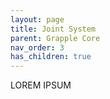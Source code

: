 ```yaml
---
layout: page
title: Joint System
parent: Grapple Core
nav_order: 3
has_children: true
---
```

LOREM IPSUM